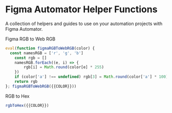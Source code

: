 # Figma Automator Helper Functions
A collection of helpers and guides to use on your automation projects with Figma Automator.


Figma RGB to Web RGB 

```js
eval(function figmaRGBToWebRGB(color) {
  const namesRGB = ['r', 'g', 'b']
	const rgb = []
	namesRGB.forEach((e, i) => {
		rgb[i] = Math.round(color[e] * 255)
	})
	if (color['a'] !== undefined) rgb[3] = Math.round(color['a'] * 100) / 100
	return rgb
}; figmaRGBToWebRGB({{COLOR}}))
```

RGB to Hex

```js
rgbToHex({{COLOR}})
```
